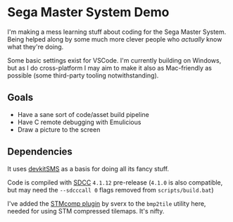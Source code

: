 # Sega Master System Demo

I'm making a mess learning stuff about coding for the Sega Master System. Being helped along by some much more clever people who _actually_ know what they're doing.

Some basic settings exist for VSCode. I'm currently building on Windows, but as I do cross-platform I may aim to make it also as Mac-friendly as possible (some third-party tooling notwithstanding).

## Goals

-   Have a sane sort of code/asset build pipeline
-   Have C remote debugging with Emulicious
-   Draw a picture to the screen

## Dependencies

It uses [devkitSMS](https://github.com/sverx/devkitSMS) as a basis for doing all its fancy stuff.

Code is compiled with [SDCC](http://sdcc.sourceforge.net/) `4.1.12` pre-release (`4.1.0` is also compatible, but may need the `--sdcccall 0` flags removed from `scripts/build.bat`)

I've added the [STMcomp plugin](https://github.com/sverx/STMcomp) by sverx to the `bmp2tile` utility here, needed for using STM compressed tilemaps. It's nifty.
